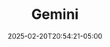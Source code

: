 ---
weight: 999
title: "Gemini"
description: ""
icon: "article"
date: "2025-02-20T20:54:21-05:00"
lastmod: "2025-02-20T20:54:21-05:00"
draft: true
toc: true
---